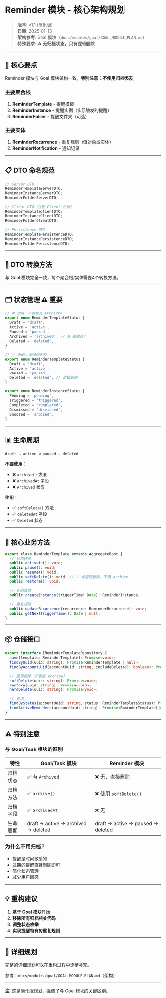 # Reminder 模块 - 核心架构规划

> **版本**: v1.1 (简化版)  
> **日期**: 2025-01-13  
> **架构参考**: Goal 模块（`docs/modules/goal/GOAL_MODULE_PLAN.md`）  
> **特殊要求**: ⚠️ **无归档状态，只有逻辑删除**

---

## 🎯 核心要点

Reminder 模块与 Goal 模块架构一致，**特别注意：不使用归档状态**。

### 主要聚合根

1. **ReminderTemplate** - 提醒模板
2. **ReminderInstance** - 提醒实例（实际触发的提醒）
3. **ReminderFolder** - 提醒文件夹（可选）

### 主要实体

1. **ReminderRecurrence** - 重复规则（值对象或实体）
2. **ReminderNotification** - 通知记录

---

## 📋 DTO 命名规范

```typescript
// Server DTO
ReminderTemplateServerDTO;
ReminderInstanceServerDTO;
ReminderFolderServerDTO;

// Client DTO（注意 Client 后缀）
ReminderTemplateClientDTO;
ReminderInstanceClientDTO;
ReminderFolderClientDTO;

// Persistence DTO
ReminderTemplatePersistenceDTO;
ReminderInstancePersistenceDTO;
ReminderFolderPersistenceDTO;
```

---

## 🔄 DTO 转换方法

与 Goal 模块完全一致，每个聚合根/实体需要4个转换方法。

---

## 🗂️ 状态管理 ⚠️ 重要

```typescript
// ❌ 错误：不要使用 Archived
export enum ReminderTemplateStatus {
  Draft = 'draft',
  Active = 'active',
  Paused = 'paused',
  Archived = 'archived', // ❌ 删除这个
  Deleted = 'deleted',
}

// ✅ 正确：无归档状态
export enum ReminderTemplateStatus {
  Draft = 'draft',
  Active = 'active',
  Paused = 'paused',
  Deleted = 'deleted', // 逻辑删除
}

export enum ReminderInstanceStatus {
  Pending = 'pending',
  Triggered = 'triggered',
  Completed = 'completed',
  Dismissed = 'dismissed',
  Snoozed = 'snoozed',
}
```

---

## 📊 生命周期

```
draft → active ⇄ paused → deleted
```

**不要使用**：

- ❌ `archive()` 方法
- ❌ `archivedAt` 字段
- ❌ `Archived` 状态

**使用**：

- ✅ `softDelete()` 方法
- ✅ `deletedAt` 字段
- ✅ `Deleted` 状态

---

## 🔑 核心业务方法

```typescript
export class ReminderTemplate extends AggregateRoot {
  // 状态转换
  public activate(): void;
  public pause(): void;
  public resume(): void;
  public softDelete(): void; // ✅ 使用软删除，不用 archive
  public restore(): void;

  // 实例管理
  public createInstance(triggerTime: Date): ReminderInstance;

  // 重复规则
  public updateRecurrence(recurrence: ReminderRecurrence): void;
  public getNextTriggerTime(): Date | null;
}
```

---

## 📦 仓储接口

```typescript
export interface IReminderTemplateRepository {
  save(template: ReminderTemplate): Promise<void>;
  findByUuid(uuid: string): Promise<ReminderTemplate | null>;
  findByAccountUuid(accountUuid: string, includeDeleted?: boolean): Promise<ReminderTemplate[]>;

  // 逻辑删除（不要用 archive）
  softDelete(uuid: string): Promise<void>;
  restore(uuid: string): Promise<void>;
  hardDelete(uuid: string): Promise<void>;

  // 查询
  findByStatus(accountUuid: string, status: ReminderTemplateStatus): Promise<ReminderTemplate[]>;
  findActiveReminders(accountUuid: string): Promise<ReminderTemplate[]>;
}
```

---

## ⚠️ 特别注意

### 与 Goal/Task 模块的区别

| 特性     | Goal/Task 模块                      | Reminder 模块                     |
| -------- | ----------------------------------- | --------------------------------- |
| 归档状态 | ✅ 有 `Archived`                    | ❌ 无，直接删除                   |
| 归档方法 | ✅ `archive()`                      | ❌ 使用 `softDelete()`            |
| 归档字段 | ✅ `archivedAt`                     | ❌ 无                             |
| 生命周期 | draft → active → archived → deleted | draft → active → paused → deleted |

### 为什么不用归档？

- 提醒是时间敏感的
- 过期的提醒直接删除即可
- 简化状态管理
- 减少用户困惑

---

## 💡 重构建议

1. **基于 Goal 模块**开始
2. **移除所有归档相关代码**
3. **调整状态枚举**
4. **实现提醒特有的重复规则**

---

## 📖 详细规划

完整的详细规划可以在重构过程中逐步补充。

参考：`docs/modules/goal/GOAL_MODULE_PLAN.md`（架构）

---

**注**: 这是简化版规划，强调了与 Goal 模块的关键区别。
